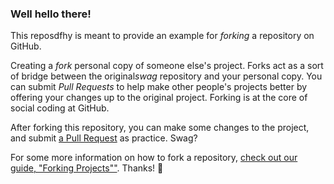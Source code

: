 ### Well hello there!

This reposdfhy is meant to provide an example for *forking* a repository on GitHub.

Creating a *fork* personal copy of someone else's project. Forks act as a sort of bridge between the original*swag*  repository and your personal copy. You can submit *Pull Requests* to help make other people's projects better by offering your changes up to the original project. Forking is at the core of social coding at GitHub.

After forking this repository, you can make some changes to the project, and submit [a Pull Request](https://github.com/octocat/Spoon-Knife/pulls) as practice. Swag?

For some more information on how to fork a repository, [check out our guide, "Forking Projects""](http://guides.github.com/overviews/forking/). Thanks! :sparkling_heart:
